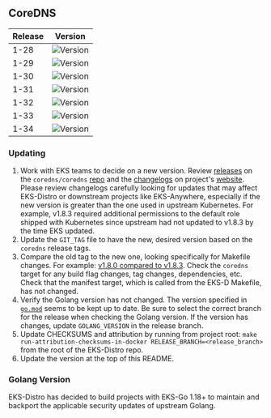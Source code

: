 ## CoreDNS

| Release | Version                                                       |
|---------|---------------------------------------------------------------|
| 1-28    | ![Version](https://img.shields.io/badge/version-v1.10.1-blue) |
| 1-29    | ![Version](https://img.shields.io/badge/version-v1.11.4-blue) |
| 1-30    | ![Version](https://img.shields.io/badge/version-v1.11.4-blue) |
| 1-31    | ![Version](https://img.shields.io/badge/version-v1.11.4-blue) |
| 1-32    | ![Version](https://img.shields.io/badge/version-v1.11.4-blue) |
| 1-33    | ![Version](https://img.shields.io/badge/version-v1.11.4-blue) |
| 1-34    | ![Version](https://img.shields.io/badge/version-v1.11.4-blue) |

### Updating

1. Work with EKS teams to decide on a new version. Review
   [releases](https://github.com/coredns/coredns/releases) on the
   `coredns/coredns` [repo](https://github.com/coredns/coredns) and the
   [changelogs](https://coredns.io/blog/) on project's
   [website](https://coredns.io/). Please review changelogs carefully looking
   for updates that may affect EKS-Distro or downstream projects like
   EKS-Anywhere, especially if the new version is greater than the one used in
   upstream Kubernetes. For example, v1.8.3 required additional permissions to
   the default role shipped with Kubernetes since upstream had not updated to
   v1.8.3 by the time EKS updated.
2. Update the `GIT_TAG` file to have the new, desired version based on the
   `coredns` release tags.
3. Compare the old tag to the new one, looking specifically for Makefile changes.
   For example:
   [v1.8.0 compared to v1.8.3](https://github.com/coredns/coredns/compare/v1.8.0...v1.8.3).
   Check the `coredns` target for any build flag changes, tag changes,
   dependencies, etc. Check that the manifest target, which is called from the
   EKS-D Makefile, has not changed.
4. Verify the Golang version has not changed. The version specified in
   [`go.mod`](https://github.com/coredns/coredns/blob/master/go.mod) seems to be
   kept up to date. Be sure to select the correct branch for the release when
   checking the Golang version. If the version has changes, update
   `GOLANG_VERSION` in the release branch.
5. Update CHECKSUMS and attribution by running from project root:
   `make run-attribution-checksums-in-docker RELEASE_BRANCH=<release_branch>`
   from the root of the EKS-Distro repo.
6. Update the version at the top of this README.


### Golang Version

EKS-Distro has decided to build projects with EKS-Go 1.18+ to maintain and backport the applicable security updates of upstream Golang.
